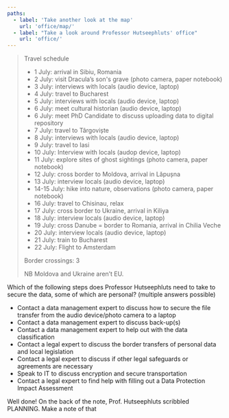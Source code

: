 ```yaml
---
paths:
  - label: 'Take another look at the map'
    url: 'office/map/'
  - label: "Take a look around Professor Hutseephluts' office"
    url: 'office/'
---
```


> Travel schedule
>
> -   1 July: arrival in Sibiu, Romania
> -   2 July: visit Dracula’s son's grave (photo camera, paper notebook)
> -   3 July: interviews with locals (audio device, laptop)
> -   4 July: travel to Bucharest
> -   5 July: interviews with locals (audio device, laptop)
> -   6 July: meet cultural historian (audio device, laptop)
> -   6 July: meet PhD Candidate to discuss uploading data to digital repository
> -   7 July: travel to Târgoviște
> -   8 July: interviews with locals (audio device, laptop)
> -   9 July: travel to Iasi
> -   10 July: Interview with locals (audop device, laptop)
> -   11 July: explore sites of ghost sightings (photo camera, paper notebook)
> -   12 July: cross border to Moldova, arrival in Lăpușna
> -   13 July: interview locals (audio device, laptop)
> -   14-15 July: hike into nature, observations (photo camera, paper notebook)
> -   16 July: travel to Chisinau, relax
> -   17 July: cross border to Ukraine, arrival in Kiliya
> -   18 July: interview locals (audio device, laptop)
> -   19 July: cross Danube = border to Romania, arrival in Chilia Veche
> -   20 July: interview locals (audio device, laptop)
> -   21 July: train to Bucharest
> -   22 July: Flight to Amsterdam
>
> Border crossings: 3
>
> NB Moldova and Ukraine aren’t EU.

Which of the following steps does Professor Hutseephluts need to take to secure the data, some of which are personal? (multiple answers possible)

-   Contact a data management expert to discuss how to secure the file transfer from the audio device/photo camera to a laptop
-   Contact a data management expert to discuss back-up(s)
-   Contact a data management expert to help out with the data classification
-   Contact a legal expert to discuss the border transfers of personal data and local legislation
-   Contact a legal expert to discuss if other legal safeguards or agreements are necessary
-   Speak to IT to discuss encryption and secure transportation
-   Contact a legal expert to find help with filling out a Data Protection Impact Assessment

Well done! On the back of the note, Prof. Hutseephluts scribbled PLANNING. Make a note of that
